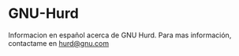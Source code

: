 # GNU-Hurd
Informacion en español acerca de GNU Hurd. Para mas información, contactame en hurd@gnu.com
